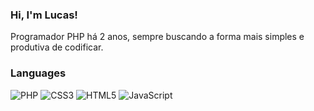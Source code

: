 ### Hi, I'm Lucas!

Programador PHP há 2 anos, sempre buscando a forma mais simples e produtiva de codificar.

### Languages

![PHP](https://img.shields.io/badge/php-%23777BB4.svg?style=flat&logo=php&logoColor=white)
![CSS3](https://img.shields.io/badge/css3-%231572B6.svg?style=flat&logo=css3&logoColor=white)
![HTML5](https://img.shields.io/badge/html5-%23E34F26.svg?style=flat&logo=html5&logoColor=white)
![JavaScript](https://img.shields.io/badge/javascript-%23323330.svg?style=flat&logo=javascript&logoColor=%23F7DF1E)
